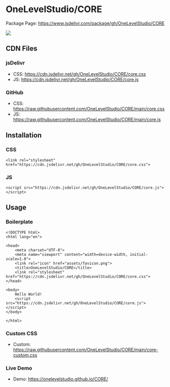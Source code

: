 # OneLevelStudio/CORE
Package Page: https://www.jsdelivr.com/package/gh/OneLevelStudio/CORE

[![](https://data.jsdelivr.com/v1/package/gh/OneLevelStudio/CORE/badge)](https://www.jsdelivr.com/package/gh/OneLevelStudio/CORE)
## CDN Files
### jsDelivr
* CSS: https://cdn.jsdelivr.net/gh/OneLevelStudio/CORE/core.css
* JS: https://cdn.jsdelivr.net/gh/OneLevelStudio/CORE/core.js
### GitHub
* CSS: https://raw.githubusercontent.com/OneLevelStudio/CORE/main/core.css
* JS: https://raw.githubusercontent.com/OneLevelStudio/CORE/main/core.js
## Installation
### CSS
```
<link rel="stylesheet" href="https://cdn.jsdelivr.net/gh/OneLevelStudio/CORE/core.css">
```
### JS
```
<script src="https://cdn.jsdelivr.net/gh/OneLevelStudio/CORE/core.js"></script>
```
## Usage
### Boilerplate
```
<!DOCTYPE html>
<html lang="en">

<head>
    <meta charset="UTF-8">
    <meta name="viewport" content="width=device-width, initial-scale=1.0">
    <link rel="icon" href="assets/favicon.png">
    <title>OneLevelStudio/CORE</title>
    <link rel="stylesheet" href="https://cdn.jsdelivr.net/gh/OneLevelStudio/CORE/core.css">
</head>

<body>
    Hello World!
    <script src="https://cdn.jsdelivr.net/gh/OneLevelStudio/CORE/core.js"></script>
</body>

</html>
```
### Custom CSS
* Custom: https://raw.githubusercontent.com/OneLevelStudio/CORE/main/core-custom.css
### Live Demo
* Demo: https://onelevelstudio.github.io/CORE/
